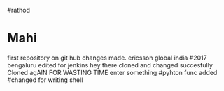 #rathod
# Mahi
####
first repository on git hub
changes made.
ericsson global india
#2017
bengaluru
edited for jenkins
hey there
cloned and changed succesfully
Cloned agAIN FOR WASTING TIME
enter something
#pyhton func added
#changed for writing shell
